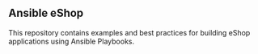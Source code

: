 
Ansible eShop
-------------

This repository contains examples and best practices for building eShop applications using Ansible Playbooks.

